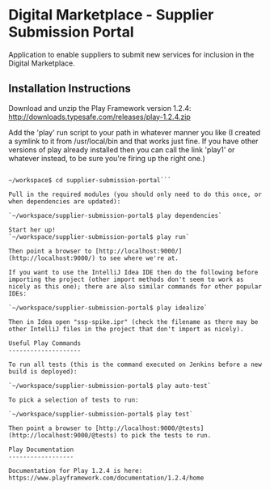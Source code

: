 Digital Marketplace - Supplier Submission Portal
================================================

Application to enable suppliers to submit new services for inclusion in the Digital Marketplace.

Installation Instructions
-------------------------

Download and unzip the Play Framework version 1.2.4:
http://downloads.typesafe.com/releases/play-1.2.4.zip

Add the 'play' run script to your path in whatever manner you like (I created a symlink to it from /usr/local/bin and that works just fine. If you have other versions of play already installed then you can call the link 'play1' or whatever instead, to be sure you're firing up the right one.)

```~/workspace$ git clone git@github.com:alphagov/supplier-submission-portal.git

~/workspace$ cd supplier-submission-portal```

Pull in the required modules (you should only need to do this once, or when dependencies are updated):

`~/workspace/supplier-submission-portal$ play dependencies`

Start her up!
`~/workspace/supplier-submission-portal$ play run`

Then point a browser to [http://localhost:9000/](http://localhost:9000/) to see where we're at.

If you want to use the IntelliJ Idea IDE then do the following before importing the project (other import methods don't seem to work as nicely as this one); there are also similar commands for other popular IDEs:

`~/workspace/supplier-submission-portal$ play idealize`

Then in Idea open "ssp-spike.ipr" (check the filename as there may be other IntelliJ files in the project that don't import as nicely).

Useful Play Commands
--------------------

To run all tests (this is the command executed on Jenkins before a new build is deployed):

`~/workspace/supplier-submission-portal$ play auto-test`

To pick a selection of tests to run:

`~/workspace/supplier-submission-portal$ play test`

Then point a browser to [http://localhost:9000/@tests](http://localhost:9000/@tests) to pick the tests to run.

Play Documentation
------------------

Documentation for Play 1.2.4 is here: https://www.playframework.com/documentation/1.2.4/home
